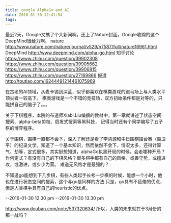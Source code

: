 ```yaml
---
title: google AlphaGo and AI
date: 2016-01-30 12:41:54
tags:
---
```


最近2天，Google又搞了个大新闻啊，还上了Nature封面。Google收购的这个DeepMind很给力啊。
nature    http://www.nature.com/nature/journal/v529/n7587/full/nature16961.html
DeepMind  http://www.deepmind.com/alpha-go.html
知乎讨论  https://www.zhihu.com/question/39902308 https://www.zhihu.com/question/39905662 
			https://www.zhihu.com/question/39906815 https://www.zhihu.com/question/27169866
报道      http://toutiao.com/i6244491214461075969

在古老的AI领域，从麦卡锡到深蓝，似乎都喜欢在棋类游戏的跑马场上与人类水平顶尖者一较高下。
棋类游戏是一个不错的竞技场，双方初始条件都是对等的，只能拼自己的脑子了。。。

关于下棋程序，本院的布道师Xiabi.Liu编撰的教材中，第一章就讲述了状态空间搜索、alpha-beta剪枝、启发式搜索等黑科技，
记得当时还有个同学编写了五子棋的博弈程序。



关于围棋，围棋一直都不会下，深入了解还是看了李清源和中日围棋擂台赛（聂卫平）的纪录文学。知道了一个基本知识，然而依然不会下，情况太多，还得计算气、劫等，定式很多，其实挺想知道，alphaGo执黑开局的时候，会走哪种开局？作何定式？有没有自己的下棋风格？很多棋手都有自己的风格，或善守势，或擅进攻，或激进，或步步为营。
难道无风格才是最强的？

不知道go能想到下几步棋，有些人类起手长考一步棋的时候，能想一个小时，他也在进行状态空间的搜索，这个与go是同样的方法
只是，go具有不疲倦的优点，但是人类棋手具有自己的heuristic的优点。


--2016-01-30 12.30 pm
--2016-01-30 13.30 pm

http://www.douban.com/note/537320634/
所以，人类的未来就在于3月份的那一战吗？


